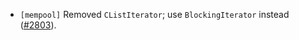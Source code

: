 - `[mempool]` Removed `CListIterator`; use `BlockingIterator` instead
  ([\#2803](https://github.com/cometbft/cometbft/issues/2803)).
